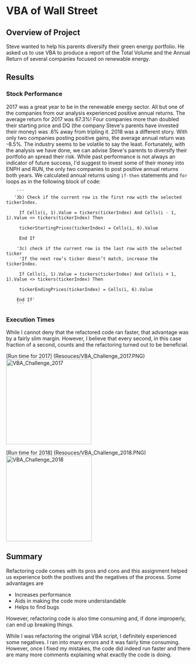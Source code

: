 # VBA of Wall Street

## Overview of Project
Steve wanted to help his parents diversify their green energy portfolio.  He asked us to use VBA to produce a report of the Total Volume and the Annual Return of several companies focused on renewable energy.

## Results

### Stock Performance
2017 was a great year to be in the renewable energy sector.  All but one of the companies from our analysis experienced positive annual returns.  The average return for 2017 was 67.3%!  Four companies more than doubled their starting price and DQ (the company Steve's parents have invested their money) was .6% away from tripling it.  2018 was a different story.  With only two companies posting positive gains, the average annual return was -8.5%. The industry seems to be volatile to say the least.  Fortunately, with the analysis we have done, we can advise Steve's parents to diversify their portfolio an spread their risk.  While past performance is not always an indicator of future success, I'd suggest to invest some of their money into ENPH and RUN, the only two companies to post positive annual returns both years. We calculated annual returns using `if-then` statements and `for` loops as in the following block of code: 
     
        ```
       '3b) Check if the current row is the first row with the selected tickerIndex.
         
         If Cells(i, 1).Value = tickers(tickerIndex) And Cells(i - 1, 1).Value <> tickers(tickerIndex) Then
         
         tickerStartingPrices(tickerIndex) = Cells(i, 6).Value
         
         End If
        
        '3c) check if the current row is the last row with the selected ticker
         'If the next row’s ticker doesn’t match, increase the tickerIndex.
         
         If Cells(i, 1).Value = tickers(tickerIndex) And Cells(i + 1, 1).Value <> tickers(tickerIndex) Then
         
         tickerEndingPrices(tickerIndex) = Cells(i, 6).Value
            
        End If'
        ```
### Execution Times
While I cannot deny that the refactored code ran faster, that advantage was by a fairly slim margin.  However, I believe that every second, in this case fraction of a second, counts and the refactoring turned out to be beneficial.

[Run time for 2017] (Resouces/VBA_Challenge_2017.PNG) <img width="233" alt="VBA_Challenge_2017" src="https://user-images.githubusercontent.com/79211628/111528534-440f5400-872f-11eb-9f4f-d67999b946cc.PNG">

[Run time for 2018] (Resouces/VBA_Challenge_2018.PNG) <img width="234" alt="VBA_Challenge_2018" src="https://user-images.githubusercontent.com/79211628/111528550-4c678f00-872f-11eb-80a1-cda3592a9391.PNG">

## Summary
Refactoring code comes with its pros and cons and this assignment helped us experience both the postives and the negatives of the process.  Some advantages are
- Increases performance
- Aids in making the code more understandable
- Helps to find bugs

However, refactoring code is also time consuming and, if done improperly, can end up breaking things.

While I was refactoring the original VBA script, I definitely experienced some negatives.  I ran into many errors and it was fairly time consuming.  However, once I fixed my mistakes, the code did indeed run faster and there are many more comments explaining what exactly the code is doing.

